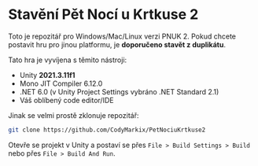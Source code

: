 # Stavění Pět Nocí u Krtkuse 2

Toto je repozitář pro Windows/Mac/Linux verzi PNUK 2. Pokud chcete postavit hru pro jinou platformu, je **doporučeno stavět z duplikátu**.

Tato hra je vyvíjena s těmito nástroji:
- Unity **2021.3.11f1**
- Mono JIT Compiler 6.12.0
- .NET 6.0 (v Unity Project Settings vybráno .NET Standard 2.1)
- Váš oblíbený code editor/IDE

Jinak se velmi prostě zklonuje repozitář:

```bash
git clone https://github.com/CodyMarkix/PetNociuKrtkuse2
```

Otevře se projekt v Unity a postaví se přes `File > Build Settings > Build` nebo přes `File > Build And Run`.